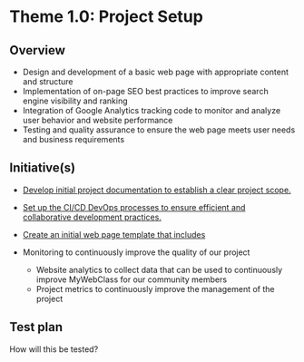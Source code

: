 # Theme 1.0: Project Setup
## Overview
-   Design and development of a basic web page with appropriate content and structure
-   Implementation of on-page SEO best practices to improve search engine visibility and ranking
-   Integration of Google Analytics tracking code to monitor and analyze user behavior and website performance
-   Testing and quality assurance to ensure the web page meets user needs and business requirements
## Initiative(s)

* [Develop initial project documentation to establish a clear project scope.](initiatives/documentation_initiative.md)
* [Set up the CI/CD DevOps processes to ensure efficient and collaborative development practices.](initiatives/initiative_devops.md)
* [Create an initial web page template that includes](initiatives/initiative_basic_webpage_template.md)

* Monitoring to continuously improve the quality of our project
  * Website analytics to collect data that can be used to continuously improve MyWebClass for our community members
  * Project metrics to continuously improve the management of the project

## Test plan
How will this be tested?